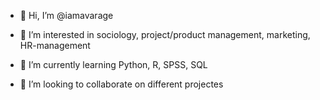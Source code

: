 - 👋 Hi, I’m @iamavarage
  
- 👀 I’m interested in sociology, project/product management, marketing, HR-management
  
- 🌱 I’m currently learning Python, R, SPSS, SQL
  
- 💞️ I’m looking to collaborate on different projectes


<!---
iamavarage/iamavarage is a ✨ special ✨ repository because its `README.md` (this file) appears on your GitHub profile.
You can click the Preview link to take a look at your changes.
--->
